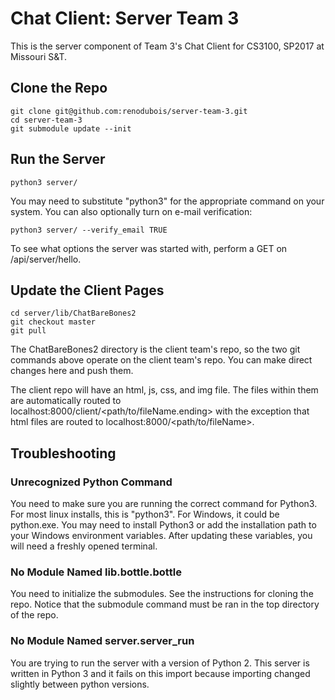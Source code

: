 # Chat Client: Server Team 3 #

This is the server component of Team 3's Chat Client for CS3100, SP2017 at Missouri S&T.

## Clone the Repo ##
```
git clone git@github.com:renodubois/server-team-3.git
cd server-team-3
git submodule update --init
```

## Run the Server ##
```
python3 server/
```

You may need to substitute "python3" for the appropriate command on your system. You can also optionally turn on e-mail verification:

```
python3 server/ --verify_email TRUE
```

To see what options the server was started with, perform a GET on /api/server/hello.

## Update the Client Pages ##
```
cd server/lib/ChatBareBones2
git checkout master
git pull
```

The ChatBareBones2 directory is the client team's repo, so the two git commands above operate on the client team's repo. You can make direct changes here and push them.

The client repo will have an html, js, css, and img file. The files within them are automatically routed to localhost:8000/client/<path/to/fileName.ending> with the exception that html files are routed to localhost:8000/<path/to/fileName>.

## Troubleshooting ##

### Unrecognized Python Command ###
You need to make sure you are running the correct command for Python3. For most linux installs, this is "python3". For Windows, it could be python.exe. You may need to install Python3 or add the installation path to your Windows environment variables. After updating these variables, you will need a freshly opened terminal.

### No Module Named lib.bottle.bottle ###
You need to initialize the submodules. See the instructions for cloning the repo. Notice that the submodule command must be ran in the top directory of the repo.

### No Module Named server.server_run ###
You are trying to run the server with a version of Python 2. This server is written in Python 3 and it fails on this import because importing changed slightly between python versions.
